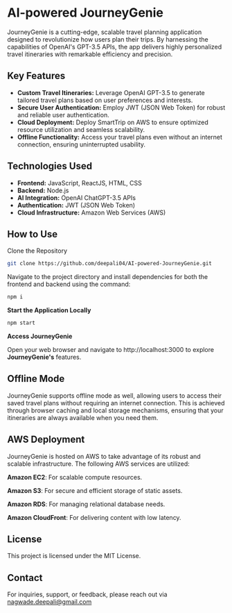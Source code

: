 
# AI-powered JourneyGenie

JourneyGenie is a cutting-edge, scalable travel planning application designed to revolutionize how users plan their trips. By harnessing the capabilities of OpenAI's GPT-3.5 APIs, the app delivers highly personalized travel itineraries with remarkable efficiency and precision.

## Key Features

- **Custom Travel Itineraries:** Leverage OpenAI GPT-3.5 to generate tailored travel plans based on user preferences and interests.
- **Secure User Authentication:** Employ JWT (JSON Web Token) for robust and reliable user authentication.
- **Cloud Deployment:** Deploy SmartTrip on AWS to ensure optimized resource utilization and seamless scalability.
- **Offline Functionality:** Access your travel plans even without an internet connection, ensuring uninterrupted usability.

## Technologies Used

- **Frontend:** JavaScript, ReactJS, HTML, CSS
- **Backend:** Node.js
- **AI Integration:** OpenAI ChatGPT-3.5 APIs
- **Authentication:** JWT (JSON Web Token)
- **Cloud Infrastructure:** Amazon Web Services (AWS)

## How to Use

  Clone the Repository
   ```bash
   git clone https://github.com/deepali04/AI-powered-JourneyGenie.git
   ```
Navigate to the project directory and install dependencies for both the frontend and backend using the command:
   ```bash
   npm i
   ```
**Start the Application Locally**
  ```bash
  npm start
  ```
**Access JourneyGenie**

Open your web browser and navigate to http://localhost:3000 to explore **JourneyGenie's** features.

## Offline Mode
JourneyGenie supports offline mode as well, allowing users to access their saved travel plans without requiring an internet connection. This is achieved through browser caching and local storage mechanisms, ensuring that your itineraries are always available when you need them.

## AWS Deployment
JourneyGenie is hosted on AWS to take advantage of its robust and scalable infrastructure. The following AWS services are utilized:

**Amazon EC2**: For scalable compute resources.

**Amazon S3**: For secure and efficient storage of static assets.

**Amazon RDS**: For managing relational database needs.

**Amazon CloudFront**: For delivering content with low latency.

## License

This project is licensed under the MIT License.

## Contact

For inquiries, support, or feedback, please reach out via nagwade.deepali@gmail.com
